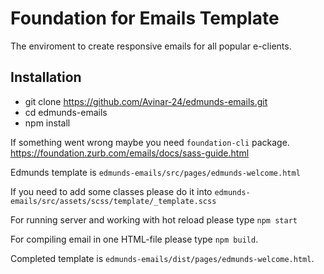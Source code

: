 # Foundation for Emails Template

The enviroment to create responsive emails for all popular e-clients.

## Installation

- git clone https://github.com/Avinar-24/edmunds-emails.git
- cd edmunds-emails
- npm install

If something went wrong maybe you need `foundation-cli` package. https://foundation.zurb.com/emails/docs/sass-guide.html

Edmunds template is ```edmunds-emails/src/pages/edmunds-welcome.html```

If you need to add some classes please do it into ```edmunds-emails/src/assets/scss/template/_template.scss```

For running server and working with hot reload please type ```npm start```

For compiling email in one HTML-file please type ```npm build```.

Completed template is ```edmunds-emails/dist/pages/edmunds-welcome.html```.